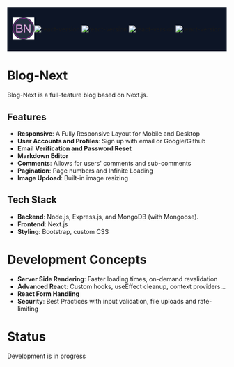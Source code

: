 <div style="background-color: #0D1526; display: flex; justify-content: center; align-items: center; padding: 10px; margin-bottom: 10px">
  <p align="center">
    <img src="frontend/src/assets/images/logo-bn.png" width="50" alt="logo">
  </p>
  <p align="center">
    <img src="https://img.shields.io/github/package-json/dependency-version/code-serg/blog-next/react?filename=frontend%2Fpackage.json" alt="react-version">
    <img src="https://img.shields.io/github/package-json/dependency-version/code-serg/blog-next/react-bootstrap?filename=frontend%2Fpackage.json&color=purple" alt="react-version">
    <img src="https://img.shields.io/github/package-json/dependency-version/code-serg/blog-next/express?filename=backend%2Fpackage.json&color=green" alt="react-version">
    <img src="https://img.shields.io/github/package-json/dependency-version/code-serg/blog-next/mongoose?filename=backend%2Fpackage.json&color=red" alt="react-version">
  </p>
</div>

# Blog-Next

Blog-Next is a full-feature blog based on Next.js.

## Features

- **Responsive**: A Fully Responsive Layout for Mobile and Desktop
- **User Accounts and Profiles**: Sign up with email or Google/Github
- **Email Verification and Password Reset**
- **Markdown Editor**
- **Comments**: Allows for users' comments and sub-comments
- **Pagination**: Page numbers and Infinite Loading
- **Image Updoad**: Built-in image resizing

## Tech Stack

- **Backend**: Node.js, Express.js, and MongoDB (with Mongoose).
- **Frontend**: Next.js
- **Styling**: Bootstrap, custom CSS

# Development Concepts

- **Server Side Rendering**: Faster loading times, on-demand revalidation
- **Advanced React**: Custom hooks, useEffect cleanup, context providers...
- **React Form Handling**
- **Security**: Best Practices with input validation, file uploads and rate-limiting

# Status

Development is in progress
